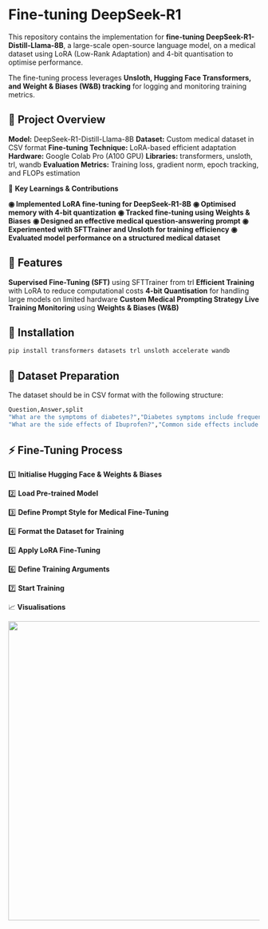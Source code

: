 # Fine-tuning DeepSeek-R1
This repository contains the implementation for **fine-tuning DeepSeek-R1-Distill-Llama-8B**, a large-scale open-source language model, on a medical dataset using LoRA (Low-Rank Adaptation) and 4-bit quantisation to optimise performance.

The fine-tuning process leverages **Unsloth, Hugging Face Transformers, and Weight & Biases (W&B) tracking** for logging and monitoring training metrics.

## 🚀 Project Overview

**Model:** DeepSeek-R1-Distill-Llama-8B
**Dataset:** Custom medical dataset in CSV format
**Fine-tuning Technique:** LoRA-based efficient adaptation
**Hardware:** Google Colab Pro (A100 GPU)
**Libraries:** transformers, unsloth, trl, wandb
**Evaluation Metrics:** Training loss, gradient norm, epoch tracking, and FLOPs estimation

🎯 **Key Learnings & Contributions**

**◉ Implemented LoRA fine-tuning for DeepSeek-R1-8B**
**◉ Optimised memory with 4-bit quantization**
**◉ Tracked fine-tuning using Weights & Biases**
**◉ Designed an effective medical question-answering prompt**
**◉ Experimented with SFTTrainer and Unsloth for training efficiency**
**◉ Evaluated model performance on a structured medical dataset**

## 📜 Features

**Supervised Fine-Tuning (SFT)** using SFTTrainer from trl
**Efficient Training** with LoRA to reduce computational costs
**4-bit Quantisation** for handling large models on limited hardware
**Custom Medical Prompting Strategy**
**Live Training Monitoring** using **Weights & Biases (W&B)**

## 📌 Installation
```bash
pip install transformers datasets trl unsloth accelerate wandb
```

## 📂 Dataset Preparation

The dataset should be in CSV format with the following structure:
```bash
Question,Answer,split
"What are the symptoms of diabetes?","Diabetes symptoms include frequent urination, excessive thirst, and fatigue.","train"
"What are the side effects of Ibuprofen?","Common side effects include stomach pain, nausea, and headaches.","test"
```

## ⚡ Fine-Tuning Process

1️⃣ **Initialise Hugging Face & Weights & Biases**

2️⃣ **Load Pre-trained Model**

3️⃣ **Define Prompt Style for Medical Fine-Tuning**

4️⃣ **Format the Dataset for Training**

5️⃣ **Apply LoRA Fine-Tuning**

6️⃣ **Define Training Arguments**

7️⃣ **Start Training**

📈 **Visualisations**

<img src="images/training_graph.png" width="600">


